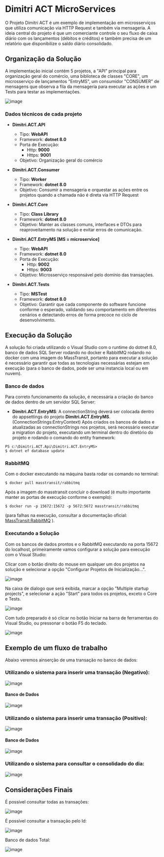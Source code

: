 # Dimitri ACT MicroServices

O Projeto Dimitri ACT é um exemplo de implementação em microsserviços que utiliza comunicação via HTTP Request e também via mensageria. A ideia central do projeto é que um comerciante controle o seu fluxo de caixa diário com os
lançamentos (débitos e créditos) e também precisa de um relatório que disponibilize o saldo diário consolidado.

## Organização da Solução
A implementação inicial contém 5 projetos, a "API" principal para organização geral do comércio, uma biblioteca de classes "CORE", um microsserviço de lançamentos "EntryMS", um consumidor "CONSUMER" de mensagens que observa a fila da mensageria para executar as ações e um Tests para testar as implementações.

![image](https://github.com/user-attachments/assets/8450086f-353f-44e8-b079-64c3a5ead6fc)

### Dados técnicos de cada projeto

- **Dimitri.ACT.API**
  - Tipo: **WebAPI**
  - Framework: **dotnet 8.0**
  - Porta de Execução:
    - Http: **9000**
    - Https: **9001**
  - Objetivo: Organização geral do comércio

- **Dimitri.ACT.Consumer**
  - Tipo: **Worker**
  - Framework: **dotnet 8.0**
  - Objetivo: Consumir a mensageria e orquestar as ações entre os projetos quando a chamada não é direta via HTTP Request

- **Dimitri.ACT.Core**
  - Tipo: **Class Library**
  - Framework: **dotnet 8.0**
  - Objetivo: Manter as classes comuns, interfaces e DTOs para reaproveitamento na solução e evitar erros de comunicação.

- **Dimitri.ACT.EntryMS [MS = microservice]**
  - Tipo: **WebAPI**
  - Framework: **dotnet 8.0**
  - Porta de Execução:
    - Http: **9002**
    - Https: **9003**
  - Objetivo: Microsserviço responsável pelo domínio das transações.

- **Dimitri.ACT.Tests**
  - Tipo: **MSTest**
  - Framework: **dotnet 8.0**
  - Objetivo: Garantir que cada componente do software funcione conforme o esperado, validando seu comportamento em diferentes cenários e detectando erros de forma precoce no ciclo de desenvolvimento.

## Execução da Solução
A solução foi criada utilizando o Visual Studio com o runtime do dotnet 8.0, banco de dados SQL Server rodando no docker e RabbitMQ rodando no docker com uma imagem do MassTransit, portanto para executar a solução é necessário garantir que todas as tecnologias necessárias estejam em execução (para o banco de dados, pode ser uma instancia local ou em nuvem).

### Banco de dados
Para correto funcionamento da solução, é necessária a criação do banco de dados dentro de um servidor SQL Server:

- **Dimitri.ACT.EntryMS**: A connectionString deverá ser colocada dentro do appsettings do projeto **Dimitri.ACT.EntryMS**. (ConnectionStrings:EntryContext)
Após criados os bancos de dados e atualizadas as connectionStrings nos projetos, será necessário executar a migration do projeto, executando um terminal dentro do diretório do projeto e rodando o comando do entity framework:

```shell
PS c:\Dimitri.ACT.Api\Dimitri.ACT.EntryMS>
$ dotnet ef database update
```

### RabbitMQ

Com o docker executando na máquina basta rodar os comando no terminal:

```shell
$ docker pull masstransit/rabbitmq
```

Após a imagem do masstransit concluir o download (é muito importante manter as portas de execução conforme o exemplo):

```shell
$ docker run -p 15672:15672 -p 5672:5672 masstransit/rabbitmq
```

(para falhas na execução, consultar a documentação oficial: [MassTransit:RabbitMQ](https://masstransit.io/quick-starts/rabbitmq) ).

### Executando a Solução
Com os bancos de dados prontos e o RabbitMQ executando na porta 15672 do localhost, primeiramente vamos configurar a solução para execução com o Visual Studio:

Clicar com o botão direito do mouse em qualquer um dos projetos na solução e selecionar a opção "Configurar Projetos de Inicialização...".

![image](https://github.com/user-attachments/assets/ee2ef3a9-bc83-45da-a8c4-1a0008e4d6e9)

Na caixa de dialogo que será exibida, marcar a opção "Multiple startup projects", e selecionar a ação "Start" para todos os projetos, exceto o Core e Tests.

![image](https://github.com/user-attachments/assets/c17ed23e-b5aa-4d47-aa87-2898746de9be)

Com tudo preparado é só clicar no botão Iniciar na barra de ferramentas do Visual Studio, ou pressonar o botão F5 do teclado.

![image](https://github.com/user-attachments/assets/29debecc-72a3-43c1-a2e4-46e0cf5b837b)

## Exemplo de um fluxo de trabalho

Abaixo veremos ainserção de uma transação no banco de dados:

### Utilizando o sistema para inserir uma transação (Negativo):

![image](https://github.com/user-attachments/assets/cc12588d-f688-43b3-8e13-9464c2f625a7)

#### Banco de Dados

![image](https://github.com/user-attachments/assets/bf5ac74e-460f-4bd0-b566-bda172412c90)

### Utilizando o sistema para inserir uma transação (Positivo):

![image](https://github.com/user-attachments/assets/f797dd35-60f1-4fde-90cb-72921a35e7ac)

#### Banco de Dados

![image](https://github.com/user-attachments/assets/1b7ee21b-f033-4d8f-b204-ced8388841fa)

### Utilizando o sistema para consultar o consolidado do dia:

![image](https://github.com/user-attachments/assets/051c3f49-fb7c-4f17-bde4-51a8a60d64c2)

## Considerações Finais

É possível consultar todas as transações:

![image](https://github.com/user-attachments/assets/634078c4-8c0d-4045-8252-e9b7d7fc46b1)

É possível consultar a transação pelo Id:

![image](https://github.com/user-attachments/assets/5de412be-dee4-4b83-ac8c-8f00dd5d91c4)

Banco de dados Total:

![image](https://github.com/user-attachments/assets/b4a146fd-7682-43f3-bd05-5ca61a50fb02)

